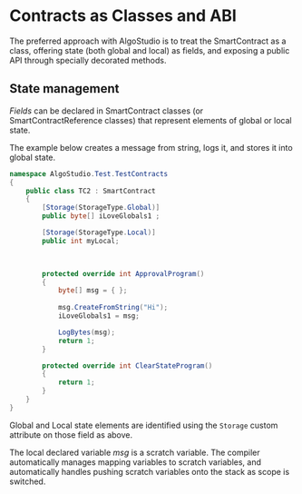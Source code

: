 # Contracts as Classes and ABI

The preferred approach with AlgoStudio is to treat the SmartContract as 
a class, offering state (both global and local) as fields, and exposing
a public API through specially decorated methods.


## State management

*Fields* can be declared in SmartContract classes (or SmartContractReference classes) that represent elements of global or local state.

The example below creates a message from string, logs it, and stores it into global state. 

```cs
namespace AlgoStudio.Test.TestContracts 
{
    public class TC2 : SmartContract    
    {
        [Storage(StorageType.Global)]
        public byte[] iLoveGlobals1 ;     

        [Storage(StorageType.Local)]
        public int myLocal;


     
        protected override int ApprovalProgram() 
        {
            byte[] msg = { };
            
            msg.CreateFromString("Hi");
            iLoveGlobals1 = msg;

            LogBytes(msg);
            return 1;
        }

        protected override int ClearStateProgram()
        {
            return 1;
        }
    }
}

```

Global and Local state elements are identified using the ```Storage``` custom attribute on those field as above.

The local declared variable *msg* is a scratch variable. The compiler automatically manages mapping variables to scratch variables, and automatically handles pushing scratch variables onto the stack as scope is switched.
